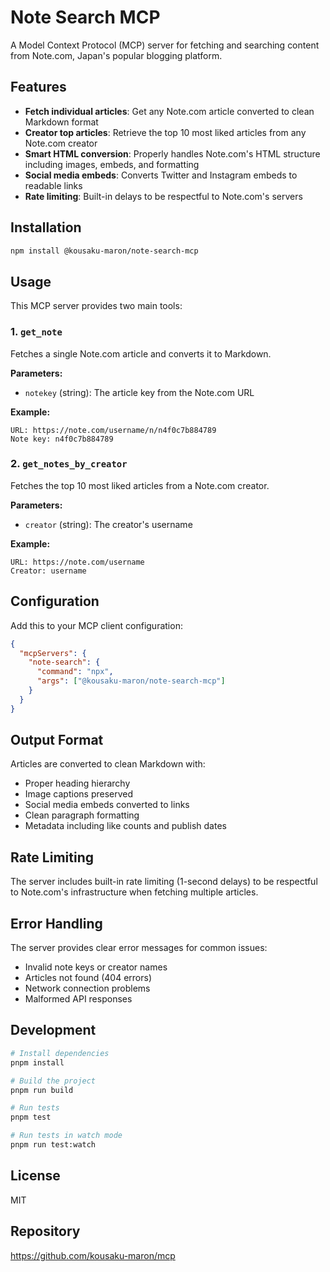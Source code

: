 # Note Search MCP

A Model Context Protocol (MCP) server for fetching and searching content from Note.com, Japan's popular blogging platform.

## Features

- **Fetch individual articles**: Get any Note.com article converted to clean Markdown format
- **Creator top articles**: Retrieve the top 10 most liked articles from any Note.com creator
- **Smart HTML conversion**: Properly handles Note.com's HTML structure including images, embeds, and formatting
- **Social media embeds**: Converts Twitter and Instagram embeds to readable links
- **Rate limiting**: Built-in delays to be respectful to Note.com's servers

## Installation

```bash
npm install @kousaku-maron/note-search-mcp
```

## Usage

This MCP server provides two main tools:

### 1. `get_note`
Fetches a single Note.com article and converts it to Markdown.

**Parameters:**
- `notekey` (string): The article key from the Note.com URL

**Example:**
```
URL: https://note.com/username/n/n4f0c7b884789
Note key: n4f0c7b884789
```

### 2. `get_notes_by_creator`
Fetches the top 10 most liked articles from a Note.com creator.

**Parameters:**
- `creator` (string): The creator's username

**Example:**
```
URL: https://note.com/username
Creator: username
```

## Configuration

Add this to your MCP client configuration:

```json
{
  "mcpServers": {
    "note-search": {
      "command": "npx",
      "args": ["@kousaku-maron/note-search-mcp"]
    }
  }
}
```

## Output Format

Articles are converted to clean Markdown with:
- Proper heading hierarchy
- Image captions preserved
- Social media embeds converted to links
- Clean paragraph formatting
- Metadata including like counts and publish dates

## Rate Limiting

The server includes built-in rate limiting (1-second delays) to be respectful to Note.com's infrastructure when fetching multiple articles.

## Error Handling

The server provides clear error messages for common issues:
- Invalid note keys or creator names
- Articles not found (404 errors)
- Network connection problems
- Malformed API responses

## Development

```bash
# Install dependencies
pnpm install

# Build the project
pnpm run build

# Run tests
pnpm test

# Run tests in watch mode
pnpm run test:watch
```

## License

MIT

## Repository

https://github.com/kousaku-maron/mcp